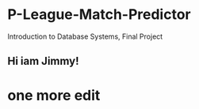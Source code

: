 # P-League-Match-Predictor
Introduction to Database Systems, Final Project
## Hi iam Jimmy!
# one more edit
